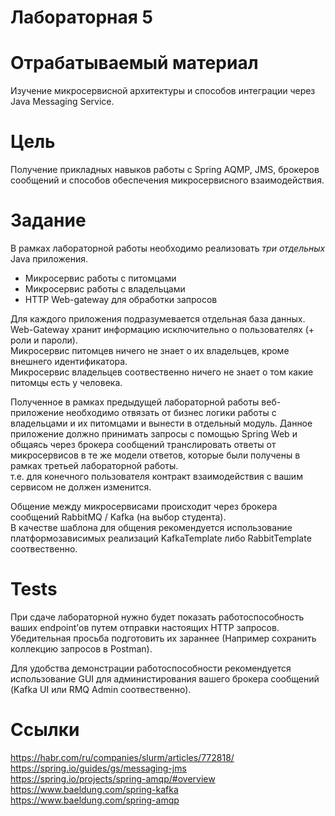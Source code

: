 # Лабораторная 5

# Отрабатываемый материал

Изучение микросервисной архитектуры и способов интеграции через Java Messaging Service.

# Цель

Получение прикладных навыков работы c Spring AQMP, JMS, брокеров сообщений и способов обеспечения микросервисного взаимодействия.

# Задание

В рамках лабораторной работы необходимо реализовать *три отдельных* Java приложения.
 - Микросервис работы с питомцами
 - Микросервис работы с владельцами
 - HTTP Web-gateway для обработки запросов

Для каждого приложения подразумевается отдельная база данных. Web-Gateway хранит информацию исключительно о пользователях (+ роли и пароли).  
Микросервис питомцев ничего не знает о их владельцев, кроме внешнего идентификатора.  
Микросервис владельцев соотвественно ничего не знает о том какие питомцы есть у человека.
 
Полученное в рамках предыдущей лабораторной работы веб-приложение необходимо отвязать от бизнес логики работы с владельцами и их питомцами и вынести в отдельный модуль. 
Данное приложение должно принимать запросы с помощью Spring Web и общаясь через брокера сообщений транслировать ответы от микросервисов в те же модели ответов, которые были получены в рамках третьей лабораторной работы.  
т.е. для конечного пользователя контракт взаимодействия с вашим сервисом не должен изменится.

Общение между микросервисами происходит через брокера сообщений RabbitMQ / Kafka (на выбор студента).  
В качестве шаблона для общения рекомендуется использование платформозависимых реализаций KafkaTemplate либо RabbitTemplate соотвественно.  
 
# Tests

При сдаче лабораторной нужно будет показать работоспособность ваших endpoint’ов путем отправки настоящих HTTP запросов.   
Убедительная просьба подготовить их зараннее (Например сохранить коллекцию запросов в Postman).  

Для удобства демонстрации работоспособности рекомендуется использование GUI для администирования вашего брокера сообщений (Kafka UI или RMQ Admin соотвественно).

# Ссылки
https://habr.com/ru/companies/slurm/articles/772818/  
https://spring.io/guides/gs/messaging-jms  
https://spring.io/projects/spring-amqp/#overview  
https://www.baeldung.com/spring-kafka  
https://www.baeldung.com/spring-amqp  
